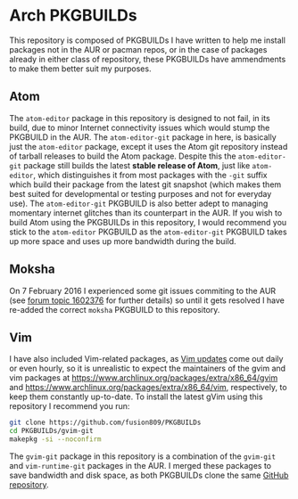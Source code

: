 # Arch PKGBUILDs
This repository is composed of PKGBUILDs I have written to help me install packages not in the AUR or pacman repos, or in the case of packages already in either class of repository, these PKGBUILDs have ammendments to make them better suit my purposes.

## Atom
The `atom-editor` package in this repository is designed to not fail, in its build, due to minor Internet connectivity issues which would stump the PKGBUILD in the AUR. The `atom-editor-git` package in here, is basically just the `atom-editor` package, except it uses the Atom git repository instead of tarball releases to build the Atom package. Despite this the `atom-editor-git` package still builds the latest **stable release of Atom**, just like `atom-editor`, which distinguishes it from most packages with the `-git` suffix which build their package from the latest git snapshot (which makes them best suited for developmental or testing purposes and not for everyday use). The `atom-editor-git` PKGBUILD is also better adept to managing momentary internet glitches than its counterpart in the AUR. If you wish to build Atom using the PKGBUILDs in this repository, I would recommend you stick to the `atom-editor` PKGBUILD as the `atom-editor-git` PKGBUILD takes up more space and uses up more bandwidth during the build. 

## Moksha
On 7 February 2016 I experienced some git issues commiting to the AUR (see [forum topic 1602376](https://bbs.archlinux.org/viewtopic.php?pid=1602376) for further details) so until it gets resolved I have re-added the correct `moksha` PKGBUILD to this repository. 

## Vim
I have also included Vim-related packages, as [Vim updates](https://github.com/vim/vim/releases) come out daily or even hourly, so it is unrealistic to expect the maintainers of the gvim and vim packages at https://www.archlinux.org/packages/extra/x86_64/gvim and https://www.archlinux.org/packages/extra/x86_64/vim, respectively, to keep them constantly up-to-date. To install the latest gVim using this repository I recommend you run:
```bash
git clone https://github.com/fusion809/PKGBUILDs
cd PKGBUILDs/gvim-git
makepkg -si --noconfirm
```
The `gvim-git` package in this repository is a combination of the `gvim-git` and `vim-runtime-git` packages in the AUR. I merged these packages to save bandwidth and disk space, as both PKGBUILDs clone the same [GitHub repository](https://github.com/vim/vim).
